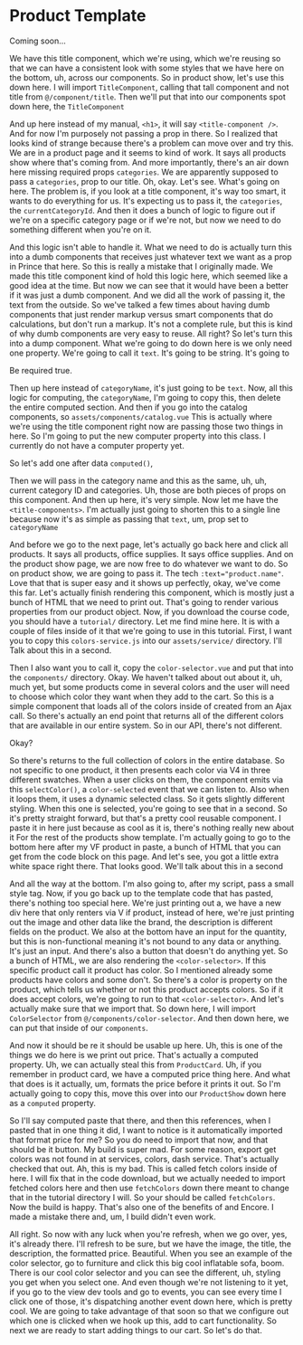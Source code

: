 # Product Template

Coming soon...

We have this title component, which we're using, which we're reusing so that we can
have a consistent look with some styles that we have here on the bottom, uh, across
our components. So in product show, let's use this down here. I will import 
`TitleComponent`, calling that tall component and not title from `@/component/title`. 
Then we'll put that into our components spot down here, the `TitleComponent`

And up here instead of my manual, `<h1>`, it will say `<title-component />`. And for now I'm
purposely not passing a prop in there. So I realized that looks kind of strange
because there's a problem can move over and try this. We are in a product page and it
seems to kind of work. It says all products show where that's coming from. And more
importantly, there's an air down here missing required props `categories`. We are
apparently supposed to pass a `categories`, prop to our title. Oh, okay. Let's see.
What's going on here. The problem is, if you look at a title component, it's way too
smart, it wants to do everything for us. It's expecting us to pass it, the
`categories`, the `currentCategoryId`. And then it does a bunch of logic to figure out
if we're on a specific category page or if we're not, but now we need to do something
different when you're on it.

And this logic isn't able to handle it. What we need to do is actually turn this into
a dumb components that receives just whatever text we want as a prop in Prince that
here. So this is really a mistake that I originally made. We made this title
component kind of hold this logic here, which seemed like a good idea at the time.
But now we can see that it would have been a better if it was just a dumb component.
And we did all the work of passing it, the text from the outside. So we've talked a
few times about having dumb components that just render markup versus smart
components that do calculations, but don't run a markup. It's not a complete rule,
but this is kind of why dumb components are very easy to reuse. All right? So let's
turn this into a dump component. What we're going to do down here is we only need one
property. We're going to call it `text`. It's going to be string. It's going to

Be required true.

Then up here instead of `categoryName`, it's just going to be `text`. Now, all this
logic for computing, the `categoryName`, I'm going to copy this, then delete the
entire computed section. And then if you go into the catalog components, so 
`assets/components/catalog.vue` This is actually where we're using the title component right now
are passing those two things in here. So I'm going to put the new computer property
into this class. I currently do not have a computer property yet.

So let's add one after data `computed()`,

Then we will pass in the category name and this as the same, uh, uh, current category
ID and categories. Uh, those are both pieces of props on this component. And then up
here, it's very simple. Now let me have the `<title-components>`. I'm actually just going
to shorten this to a single line because now it's as simple as passing that `text`, um,
prop set to `categoryName`

And before we go to the next page, let's actually go back here and click all
products. It says all products, office supplies. It says office supplies. And on the
product show page, we are now free to do whatever we want to do. So on product show,
we are going to pass it. The tech `:text="product.name"`. Love that that is super
easy and it shows up perfectly, okay, we've come this far. Let's actually finish
rendering this component, which is mostly just a bunch of HTML that we need to print
out. That's going to render various properties from our product object. Now, if you
download the course code, you should have a `tutorial/` directory. Let me find mine
here. It is with a couple of files inside of it that we're going to use in this
tutorial. First, I want you to copy this `colors-service.js` into our `assets/service/`
directory. I'll Talk about this in a second.

Then I also want you to call it, copy the `color-selector.vue` and put that into the
`components/` directory. Okay. We haven't talked about out about it, uh, much yet, but
some products come in several colors and the user will need to choose which color
they want when they add to the cart. So this is a simple component that loads all of
the colors inside of created from an Ajax call. So there's actually an end point that
returns all of the different colors that are available in our entire system. So in
our API, there's not different.

Okay?

So there's returns to the full collection of colors in the entire database. So not
specific to one product, it then presents each color via V4 in three different
swatches. When a user clicks on them, the component emits via this `selectColor()`, a
`color-selected` event that we can listen to. Also when it loops them, it uses a
dynamic selected class. So it gets slightly different styling. When this one is
selected, you're going to see that in a second. So it's pretty straight forward, but
that's a pretty cool reusable component. I paste it in here just because as cool as
it is, there's nothing really new about it For the rest of the products show
template. I'm actually going to go to the bottom here after my VF product in paste, a
bunch of HTML that you can get from the code block on this page. And let's see, you
got a little extra white space right there. That looks good. We'll talk about this in
a second

And all the way at the bottom. I'm also going to, after my script, pass a small style
tag. Now, if you go back up to the template code that has pasted, there's nothing too
special here. We're just printing out a, we have a new div here that only renters via
V if product, instead of here, we're just printing out the image and other data like
the brand, the description is different fields on the product. We also at the bottom
have an input for the quantity, but this is non-functional meaning it's not bound to
any data or anything. It's just an input. And there's also a button that doesn't do
anything yet. So a bunch of HTML, we are also rendering the `<color-selector>`. If this
specific product call it product has color. So I mentioned already some products have
colors and some don't. So there's a color is property on the product, which tells us
whether or not this product accepts colors. So if it does accept colors, we're going
to run to that `<color-selector>`. And let's actually make sure that we import that. So
down here, I will import `ColorSelector` from `@/components/color-selector`. And then
down here, we can put that inside of our `components`.

And now it should be re it should be usable up here. Uh, this is one of the things we
do here is we print out price. That's actually a computed property. Uh, we can
actually steal this from `ProductCard`. Uh, if you remember in product card, we have a
computed price thing here. And what that does is it actually, um, formats the price
before it prints it out. So I'm actually going to copy this, move this over into our
`ProductShow` down here as a `computed` property.

So I'll say computed paste that there, and then this references, when I pasted that
in one thing it did, I want to notice is it automatically imported that format price
for me? So you do need to import that now, and that should be it button. My build is
super mad. For some reason, export get colors was not found in at services, colors,
dash service. That's actually checked that out. Ah, this is my bad. This is called
fetch colors inside of here. I will fix that in the code download, but we actually
needed to import fetched colors here and then use `fetchColors` down there meant to
change that in the tutorial directory I will. So your should be called `fetchColors`.
Now the build is happy. That's also one of the benefits of and Encore. I made a
mistake there and, um, I build didn't even work.

All right. So now with any luck when you're refresh, when we go over, yes, it's
already there. I'll refresh to be sure, but we have the image, the title, the
description, the formatted price. Beautiful. When you see an example of the color
selector, go to furniture and click this big cool inflatable sofa, boom. There is our
cool color selector and you can see the different, uh, styling you get when you
select one. And even though we're not listening to it yet, if you go to the view dev
tools and go to events, you can see every time I click one of those, it's dispatching
another event down here, which is pretty cool. We are going to take advantage of that
soon so that we configure out which one is clicked when we hook up this, add to cart
functionality. So next we are ready to start adding things to our cart. So let's do
that.

